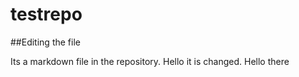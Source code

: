 # testrepo

##Editing the file

Its a markdown file in the repository.
Hello it is changed.
Hello there
